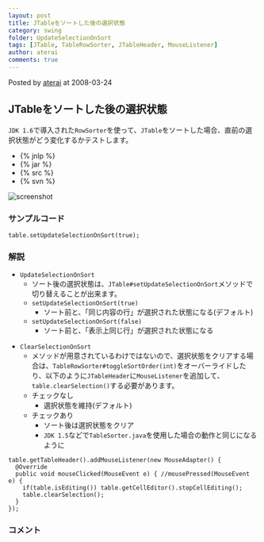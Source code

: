 ```yaml
---
layout: post
title: JTableをソートした後の選択状態
category: swing
folder: UpdateSelectionOnSort
tags: [JTable, TableRowSorter, JTableHeader, MouseListener]
author: aterai
comments: true
---
```


Posted by [aterai](http://terai.xrea.jp/aterai.html) at 2008-03-24

## JTableをソートした後の選択状態
`JDK 1.6`で導入された`RowSorter`を使って、`JTable`をソートした場合、直前の選択状態がどう変化するかテストします。

- {% jnlp %}
- {% jar %}
- {% src %}
- {% svn %}

<!-- dummy comment line for breaking list -->

![screenshot](https://lh5.googleusercontent.com/_9Z4BYR88imo/TQTWaXC_E3I/AAAAAAAAApM/H9h2pJw-VSQ/s800/UpdateSelectionOnSort.png)

### サンプルコード
<pre class="prettyprint"><code>table.setUpdateSelectionOnSort(true);
</code></pre>

### 解説
- `UpdateSelectionOnSort`
    - ソート後の選択状態は、`JTable#setUpdateSelectionOnSort`メソッドで切り替えることが出来ます。
    - `setUpdateSelectionOnSort(true)`
        - ソート前と、「同じ内容の行」が選択された状態になる(デフォルト)
    - `setUpdateSelectionOnSort(false)`
        - ソート前と、「表示上同じ行」が選択された状態になる

<!-- dummy comment line for breaking list -->

- `ClearSelectionOnSort`
    - メソッドが用意されているわけではないので、選択状態をクリアする場合は、`TableRowSorter#toggleSortOrder(int)`をオーバーライドしたり、以下のように`JTableHeader`に`MouseListener`を追加して、`table.clearSelection()`する必要があります。
    - チェックなし
        - 選択状態を維持(デフォルト)
    - チェックあり
        - ソート後は選択状態をクリア
        - `JDK 1.5`などで`TableSorter.java`を使用した場合の動作と同じになるように

<!-- dummy comment line for breaking list -->

<pre class="prettyprint"><code>table.getTableHeader().addMouseListener(new MouseAdapter() {
  @Override
  public void mouseClicked(MouseEvent e) { //mousePressed(MouseEvent e) {
    if(table.isEditing()) table.getCellEditor().stopCellEditing();
    table.clearSelection();
  }
});
</code></pre>

### コメント
